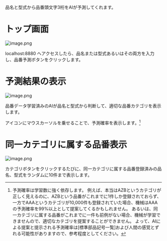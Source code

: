 品名と型式から品番頭文字3桁をAIが予測してくれます。

# トップ画面
![image.png](/attachment/63759eb3a4a99ce0571e3648)

localhost:8880 へアクセスしたら、品名または型式あるいはその両方を入力し、品番予測ボタンをクリックします。

# 予測結果の表示
![image.png](/attachment/6376cc17a4a99ce0571e5ba4)

品番データ学習済みのAIが品名と型式から判断して、適切な品番カテゴリを表示します。

アイコンにマウスカーソルを乗せることで、予測確率を表示します。[^1]

[^1]: 予測確率は学習数に強く依存します。
例えば、本当はAZBというカテゴリが正しく見えるのに、AZBという品番がこれまでに1件しか登録されておらず、一方でAAAというカテゴリが10,000件も登録されていた場合、機械はAAAの予測確率を99%以上として提案してくるかもしれません。
あるいは、同一カテゴリに属する品番がこれまでに一件も前例がない場合、機械が学習できませんので、適切なカテゴリを提案することができません。
よって、AIによる提案と提示される予測確率は[標準部品記号一覧]および人間の感覚とずれる可能性がありますので、参考程度としてください。



# 同一カテゴリに属する品番表示
![image.png](/attachment/63759efba4a99ce0571e369a)

カテゴリボタンをクリックするたびに、同一カテゴリに属する品番登録済みの品名、型式をランダムに10件まで表示します。
